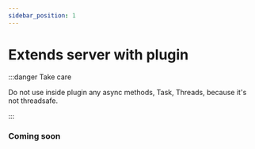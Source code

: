 ```yaml
---
sidebar_position: 1
---
```


# Extends server with plugin

:::danger Take care

Do not use inside plugin any async methods, Task, Threads, because it's not threadsafe.

:::

### Coming soon